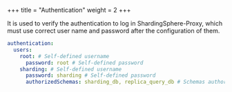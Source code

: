 +++
title = "Authentication"
weight = 2
+++

It is used to verify the authentication to log in ShardingSphere-Proxy, which must use correct user name and password after the configuration of them.

```yaml
authentication:
  users:
    root: # Self-defined username
      password: root # Self-defined password
    sharding: # Self-defined username
      password: sharding # Self-defined password
      authorizedSchemas: sharding_db, replica_query_db # Schemas authorized to this user, please use commas to connect multiple schemas. Default authorized schemas is all of the schemas.
```
